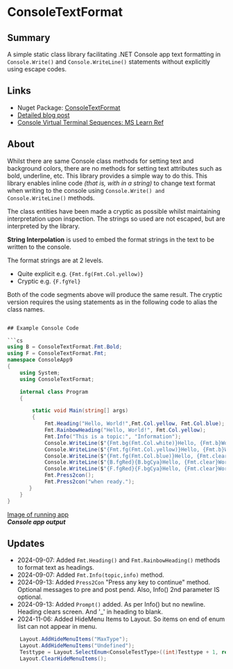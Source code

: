 # ConsoleTextFormat

## Summary

A simple static class library facilitating 
.NET Console app text formatting in ```Console.Write()``` 
and ```Console.WriteLine()``` statements without explicitly using escape codes.

## Links

- Nuget Package: [ConsoleTextFormat](https://www.nuget.org/packages/ConsoleTextFormat)
- [Detailed blog post](https://davidjones.sportronics.com.au/coding/ConsoleTextFormat-Formatting_Console_App_Text-coding.html)
- [Console Virtual Terminal Sequences: MS Learn Ref](https://learn.microsoft.com/en-us/windows/console/console-virtual-terminal-sequences?wt.mc_id=WDIT-MVP-5000301)

## About
Whilst there are same Console class methods for setting text and background colors, there are no methods for setting text attributes such as bold, underline, etc. This library provides a simple way to do this.
This library enables inline code _(that is, with in a string)_ to change  text format when
writing to the console using ```Console.Write() and Console.WriteLine()``` methods. 

The class entities have been made a cryptic as possible whilst maintaining interpretation upon inspection.
The strings so used are not escaped, but are interpreted by the library. 

**String Interpolation** is used to embed the format strings in the text to be written to the console.

The format strings are at 2 levels.
  - Quite explicit e.g. ```{Fmt.fg(Fmt.Col.yellow)}```
  - Cryptic e.g. ```{F.fgYel}```

Both of the code segments above will produce the same result. 
The cryptic version requires the using statements as in the following code to alias the class names.

```cs

## Example Console Code

```cs
using B = ConsoleTextFormat.Fmt.Bold;
using F = ConsoleTextFormat.Fmt;
namespace ConsoleApp9
{
    using System;
    using ConsoleTextFormat;

    internal class Program
    {

        static void Main(string[] args)
        {
            Fmt.Heading("Hello, World!",Fmt.Col.yellow, Fmt.Col.blue);
            Fmt.RainbowHeading("Hello, World!", Fmt.Col.yellow);
            Fmt.Info("This is a topic:", "Information");            
            Console.WriteLine($"{Fmt.bg(Fmt.Col.white)}Hello, {Fmt.b}World!{Fmt._b}{Fmt.clear}");
            Console.WriteLine($"{Fmt.fg(Fmt.Col.yellow)}Hello, {Fmt.b}World!{Fmt._b}{Fmt.clear}");
            Console.WriteLine($"{Fmt.fg(Fmt.Col.blue)}Hello, {Fmt.clear}World!");
            Console.WriteLine($"{B.fgRed}{B.bgCya}Hello, {Fmt.clear}World!");
            Console.WriteLine($"{F.fgRed}{F.bgCya}Hello, {Fmt.clear}World!");
            Fmt.Press2con();
            Fmt.Press2con("when ready."); 
       }
    }
}
```

[Image of running app](https://davidjones.sportronics.com.au/media/consoleformat.png)  
**_Console app output_**

## Updates

- 2024-09-07: Added ```Fmt.Heading()``` and ```Fmt.RainbowHeading()``` methods to format text as headings.
- 2024-09-07: Added ```Fmt.Info(topic,info)``` method.
- 2024-09-13: Added ```Press2Con``` "Press any key to continue" method. Optional messages to pre and post pend. Also, Info() 2nd parameter IS optional.
- 2024-09-13: Added ```Prompt()``` added. As per Info() but no newline. Heading clears screen. And '_' in heading to blank.
- 2024-11-06: Added  HideMenu Items to Layout. So items on end of enum list can not appear in menu.
```cs
    Layout.AddHideMenuItems("MaxType");
    Layout.AddHideMenuItems("Undefined");
    Testtype = Layout.SelectEnum<ConsoleTestType>((int)Testtype + 1, ref quit, true);
    Layout.ClearHideMenuItems();
```


